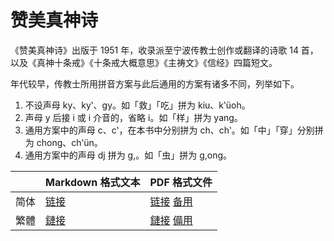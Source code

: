 # 赞美真神诗

《赞美真神诗》出版于 1951 年，收录派至宁波传教士创作或翻译的诗歌 14 首，以及《真神十条戒》《十条戒大概意思》《主祷文》《信经》四篇短文。

年代较早，传教士所用拼音方案与此后通用的方案有诸多不同，列举如下。

1. 不设声母 ky、kyʽ、gy。如「救」「吃」拼为 kiu、kʽüoh。
2. 声母 y 后接 i 或 i 介音的，省略 i。如「样」拼为 yang。
3. 通用方案中的声母 c、cʽ，在本书中分别拼为 ch、chʽ。如「中」「穿」分别拼为 chong、chʽün。
4. 通用方案中的声母 dj 拼为 g,。如「虫」拼为 g,ong。


|      | Markdown 格式文本                       | PDF 格式文件                                                 |
| ---- | --------------------------------------- | ------------------------------------------------------------ |
| 简体 | [链接](./赞美真神诗.md) | [链接](https://github.com/shinzoqchiuq/books-in-wu-romanization/raw/pdf/tsæn-me-tsing-jing-s-1851/赞美真神诗.pdf) [备用](https://gitee.com/shinzoqchiuq/books-in-wu-romanization/raw/pdf/tsæn-me-tsing-jing-s-1851/赞美真神诗.pdf) |
| 繁體 | [鏈接](./讚美真神詩.md) | [鏈接](https://github.com/shinzoqchiuq/books-in-wu-romanization/raw/pdf/tsæn-me-tsing-jing-s-1851/讚美真神詩.pdf)  [備用](https://gitee.com/shinzoqchiuq/books-in-wu-romanization/raw/pdf/tsæn-me-tsing-jing-s-1851/讚美真神詩.pdf) |
